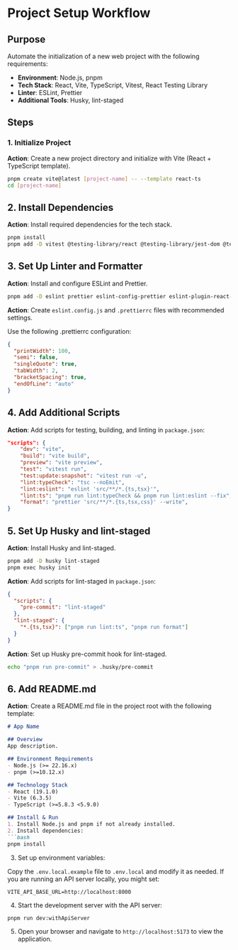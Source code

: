 # Project Setup Workflow

## Purpose

Automate the initialization of a new web project with the following requirements:

- **Environment**: Node.js, pnpm
- **Tech Stack**: React, Vite, TypeScript, Vitest, React Testing Library
- **Linter**: ESLint, Prettier
- **Additional Tools**: Husky, lint-staged

## Steps

### 1. Initialize Project

**Action**: Create a new project directory and initialize with Vite (React + TypeScript template).

```bash
pnpm create vite@latest [project-name] -- --template react-ts
cd [project-name]
```

## 2. Install Dependencies

**Action**: Install required dependencies for the tech stack.

```bash
pnpm install
pnpm add -D vitest @testing-library/react @testing-library/jest-dom @testing-library/user-event
```

## 3. Set Up Linter and Formatter

**Action**: Install and configure ESLint and Prettier.

```bash
pnpm add -D eslint prettier eslint-config-prettier eslint-plugin-react-hooks
```

**Action**: Create `eslint.config.js` and `.prettierrc` files with recommended settings.

Use the following .prettierrc configuration:

```json
{
  "printWidth": 100,
  "semi": false,
  "singleQuote": true,
  "tabWidth": 2,
  "bracketSpacing": true,
  "endOfLine": "auto"
}
```

## 4. Add Additional Scripts

**Action**: Add scripts for testing, building, and linting in `package.json`:

```json
"scripts": {
    "dev": "vite",
    "build": "vite build",
    "preview": "vite preview",
    "test": "vitest run",
    "test:update:snapshot": "vitest run -u",
    "lint:typeCheck": "tsc --noEmit",
    "lint:eslint": "eslint 'src/**/*.{ts,tsx}'",
    "lint:ts": "pnpm run lint:typeCheck && pnpm run lint:eslint --fix",
    "format": "prettier 'src/**/*.{ts,tsx,css}' --write",
}
```

## 5. Set Up Husky and lint-staged

**Action**: Install Husky and lint-staged.

```bash
pnpm add -D husky lint-staged
pnpm exec husky init
```

**Action**: Add scripts for lint-staged in `package.json`:

```json
{
  "scripts": {
    "pre-commit": "lint-staged"
  },
  "lint-staged": {
    "*.{ts,tsx}": ["pnpm run lint:ts", "pnpm run format"]
  }
}
```

**Action**: Set up Husky pre-commit hook for lint-staged.

```bash
echo "pnpm run pre-commit" > .husky/pre-commit
```

## 6. Add README.md

**Action**: Create a README.md file in the project root with the following template:

```markdown
# App Name

## Overview
App description.

## Environment Requirements
- Node.js (>= 22.16.x)
- pnpm (>=10.12.x)

## Technology Stack
- React (19.1.0)
- Vite (6.3.5)
- TypeScript (>=5.8.3 <5.9.0)

## Install & Run
1. Install Node.js and pnpm if not already installed.
2. Install dependencies:
```bash
pnpm install
```
3. Set up environment variables:

Copy the `.env.local.example` file to `.env.local` and modify it as needed. If you are running an API server locally, you might set:
```env
VITE_API_BASE_URL=http://localhost:8000
```

4. Start the development server with the API server:
```bash
pnpm run dev:withApiServer
```
5. Open your browser and navigate to `http://localhost:5173` to view the application.
```
